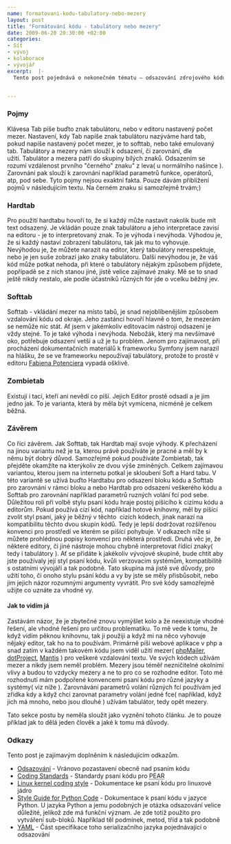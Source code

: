 ```yaml
--- 
name: formatovani-kodu-tabulatory-nebo-mezery
layout: post
title: "Formátování kódu - tabulátory nebo mezery"
date: 2009-06-20 20:30:00 +02:00
categories: 
- Síť
- vývoj
- kolaborace
- vývojář
excerpt:  |-
  Tento post pojednává o nekonečném tématu – odsazování zdrojového kódu při psaní. Psát kód jenom podle  svého přesvědčení mi přijde naprosto zcestné a proto jsem si vzal na pomoc ten Internet, když vo ňom všichni tak básněj. Post je tedy spíše souhrnem informací a názorů, které jsem našel, občasně doplněný názory mými.


---
```

### Pojmy

Klávesa Tab píše buďto znak tabulátoru, nebo v editoru nastavený počet mezer. Nastavení, kdy Tab napíše znak tabulátoru nazýváme hard tab, pokud napíše nastavený počet mezer, je to softtab, nebo také emulovaný tab. Tabulátory a mezery nám slouží k odsazení, či zarovnání, dle užití. Tabulátor a mezera patří do skupiny bílých znaků. Odsazením se rozumí vzdálenost prvního "černého" znaku" z leva( u normálního našince ). Zarovnání pak slouží k zarovnání například parametrů funkce, operátorů, atp, pod sebe.  Tyto pojmy nejsou exaktní fakta. Pouze dávám přiblížení pojmů v následujícím textu. Na černém znaku si samozřejmě trvám;)

### Hardtab

Pro použití hardtabu hovoří to, že si každý může nastavit nakolik bude mít text odsazený. Je vkládán pouze znak tabulátoru a jeho interpretace zavisí na editoru - je to interpretovaný znak. To je výhoda i nevýhoda. Výhodou je, že si každý nastaví zobrazení tabulátoru, tak jak mu to vyhovuje. Nevýhodou je, že můžete narazit na editor, který tabulátory nerespektuje, nebo je jen suše zobrazí jako znaky tabulátoru. Další nevýhodou je, že váš kód může potkat nehoda, při které o tabulátory nějakým způsobem příjdete, popřípadě se z nich stanou jiné, jistě velice zajímavé znaky. Mě se to snad ještě nikdy nestalo, ale podle účastníků různých fór jde o vcelku běžný jev.

### Softtab

Softtab - vkládání mezer na místo tabů, je snad nejoblíbenějším způsobem vzdalování kódu od okraje. Jeho zastánci hovoří hlavně o tom, že mezerám se nemůže nic stát. Ať jsem v jakémkoliv editovacím nástroji odsazení je vždy stejné. To je také výhoda i nevýhoda. Nebožák, který ma nevšímavé oko, potřebuje odsazení vetší a už je tu problém. Jenom pro zajímavost, při procházení dokumentačních materiálů k frameworku Symfony jsem narazil na hlášku, že se ve frameworku nepoužívají tabulátory, protože to prostě v editoru <a href="http://fabien.potencier.org/">Fabiena Potenciera</a> vypadá ošklivě.

### Zombietab

Existují i tací, kteří ani nevědí co píší. Jejich Editor prostě odsadí a je jim jedno jak. To je varianta, která by měla být vymícena, nicméně je celkem běžná.

### Závěrem

Co říci závěrem. Jak Softtab, tak Hardtab mají svoje výhody. K přecházení na jinou variantu než je ta, kterou právě používáte je pracné a měl by k němu být dobrý důvod. Samozřejmě pokud používáte Zombietab, tak přejděte okamžíte na kterýkoliv ze dvou výše zmíněných. Celkem zajímavou variantou, kterou jsem na internetu potkal je skloubení Soft a Hard tabu. V této variantě se užívá buďto Hardtabu pro odsazení bloku kódu a Softtab pro zarovnání v rámci bloku a nebo Hardtab pro odsazení veškerého kódu a Softtab pro zarovnání například parametrů ruzných volání fcí pod sebe. Důležitou roli při volbě stylu psaní kódu hraje postoj píšícího k cizímu kódu a editorům. Pokud používá cízí kód, například hotové knihovny, měl by píšící zvolit styl psaní, jaký je běžný v těchto  cizích kódech, jinak narazí na kompatibilitu těchto dvou skupin kódů. Tedy je lepší dodržovat rozšířenou konvenci pro prostředí ve kterém se píšící pohybuje. V odkazech níže si můžete prohlédnou popisy konvencí pro některá prostředí. Druhá věc je, že některé editory, či jiné nástroje mohou chybně interpretovat řídící znaky( tedy i tabulátory ). Ať se přidáte k jakékoliv vývojové skupině, bude chtít aby jste používaly její styl psaní kódu, kvůli verzovacím systémům, kompatibilitě s ostatními vývojáří a tak podobně. Tato skupina má jistě své důvody, pro užití toho, či onoho stylu psání kódu a vy by jste se měly přisbůsobit, nebo jim jejich názor rozumnými argumenty vyvrátit. Pro své kódy samozřejmě užijte co uznáte za vhodné vy.

#### Jak to vidím já

Zastávám názor, že je zbytečné znovu vymýšlet kolo a že neexistuje vhodné řešení, ale vhodné řešení pro určitou problematiku. To mě vede k tomu, že když vidím pěknou knihovnu, tak ji použiji a když mi na něco vyhovuje nějaký editor, tak ho na to používám. Primárně píši webové aplikace v php a snad zatím v každém takovém kódu jsem viděl užití mezer( <a href="http://phpmailer.svn.sourceforge.net/viewvc/phpmailer/">phpMailer</a>, <a href="http://dotproject.svn.sourceforge.net/viewvc/dotproject/">dotProject</a>, <a href="http://www.mantisbt.org/bugs/plugin.php?page=Source/list&amp;id=7">Mantis</a> ) pro veškeré vzdalování textu. Ve svých kódech užívám mezer a nikdy jsem neměl problém. Mezery jsou téměř nezničitelné okolními vlivy a budou to vzdycky mezery a ne to pro co se rozhodne editor. Toto mé rozhodnutí mám podpořené konvencemi psaní kódu pro různé jazyky a systémy( viz níže ). Zarovnávání parametrů volání různých fcí používám jed zřidka kdy a když chci zarovnat parametry volání jedné fce( například, když jich má mnoho, nebo jsou dlouhé ) užívám tabulátor, tedy opět mezery.

Tato sekce postu by neměla sloužit jako vyznění tohoto článku. Je to pouze příklad jak to dělá jeden člověk a jaké k tomu má důvody.

### Odkazy

Tento post je zajímavým doplněním k následujícím odkazům.

- [Odsazování](http://php.vrana.cz/odsazovani.php) - Vránovo pozastavení obecně nad psaním kódu
- [Coding Standards](http://pear.php.net/manual/en/standards.php) - Standardy psaní kódu pro <abbr title="PHP Extension and Application Repository">PEAR</abbr>
- [Linux kernel coding style](http://www.kernel.org/doc/Documentation/CodingStyle) - Dokumentace ke psaní kódu pro linuxové jádro
- [Style Guide for Python Code](http://www.python.org/dev/peps/pep-0008/) - Dokumentace k psaní kódu v jazyce Python. U jazyka Python a jemu podobných je otázka odsazování velice důležité, jelikož zde má funkční význam. Je zde totiž použito pro vytváření sub-bloků. Například těl podmínek, metod, tříd a tak podobně
- [YAML](http://www.yaml.org/spec/current.html#id2519916) - Část specifikace toho serializačního jazyka pojednávající o odsazování

